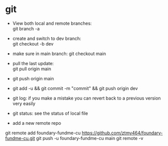# git
- View both local and remote branches:  
git branch -a  

- create and switch to dev branch:  
git checkout -b dev  

- make sure in main branch:
git checkout main  

- pull the last update:  
git pull origin main 

- git push origin main  

- git add -u && git commit -m "commit" && git push origin dev

- git log:
if you make a mistake you can revert back to a previous version very easily

- git status:
see the status of local file

- add a new remote repo 

git remote add foundary-fundme-cu https://github.com/ztmy464/foundary-fundme-cu.git
git push -u foundary-fundme-cu main
git remote -v